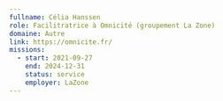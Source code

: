 ```yaml
---
fullname: Célia Hanssen
role: Facilitratrice à Omnicité (groupement La Zone)
domaine: Autre
link: https://omnicite.fr/
missions:
  - start: 2021-09-27
    end: 2024-12-31
    status: service
    employer: LaZone
---
```


